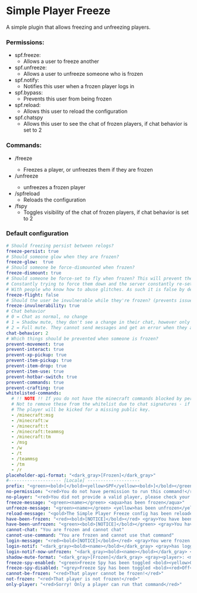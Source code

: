 # Simple Player Freeze

A simple plugin that allows freezing and unfreezing players.

### Permissions:
- spf.freeze:
  - Allows a user to freeze another
- spf.unfreeze:
  - Allows a user to unfreeze someone who is frozen
- spf.notify:
  - Notifies this user when a frozen player logs in
- spf.bypass:
  - Prevents this user from being frozen
- spf.reload:
  - Allows this user to reload the configuration
- spf.chatspy
  - Allows this user to see the chat of frozen players, if chat behavior is set to 2

### Commands:
- /freeze <player>
  - Freezes a player, or unfreezes them if they are frozen
- /unfreeze <player>
  - unfreezes a frozen player
- /spfreload 
  - Reloads the configuration
- /fspy
  - Toggles visibility of the chat of frozen players, if chat behavior is set to 2

### Default configuration

```yml
# Should freezing persist between relogs?
freeze-persist: true
# Should someone glow when they are frozen?
freeze-glow:  true
# Should someone be force-dismounted when frozen?
freeze-dismount: true
# Should someone be force-set to fly when frozen? This will prevent them from having weird glitches with their client
# Constantly trying to force them down and the server constantly re-setting them, however I have not tested this extensively
# With people who know how to abuse glitches. As such it is false by default
freeze-flight: false
# Should the user be invulnerable while they're frozen? (prevents issues like drowning if frozen while underwater)
freeze-invulnerability: true
# Chat behavior
# 0 = Chat as normal, no change
# 1 = Shadow mute, they don't see a change in their chat, however only staff can see their messages
# 2 = Full mute. They cannot send messages and get an error when they attempt to
chat-behavior: 2
# Which things should be prevented when someone is frozen?
prevent-movement: true
prevent-interact: true
prevent-xp-pickup: true
prevent-item-pickup: true
prevent-item-drop: true
prevent-item-use: true
prevent-hotbar-switch: true
prevent-commands: true
prevent-crafting: true
whitelisted-commands:
  # !! NOTE !! If you do not have the minecraft commands blocked by permissions, it is strongly advised
  # Not to remove these from the whitelist due to chat signatures - if these commands are cancelled,
  # The player will be kicked for a missing public key.
  - /minecraft:msg
  - /minecraft:w
  - /minecraft:t
  - /minecraft:teammsg
  - /minecraft:tm
  - /msg
  - /w
  - /t
  - /teammsg
  - /tm
  - /r
placeholder-api-format: "<dark_gray>[Frozen]</dark_gray>"
#-------------------- [Locale] --------------------
prefix: "<green><bold>[</bold><yellow>SPF</yellow><bold>]</bold></green> "
no-permission: "<red>You do not have permission to run this command!</red>"
no-player: "<red>You did not provide a valid player, please check your spelling and try again</red>"
freeze-message: "<green><name></green> <aqua>has been frozen</aqua>"
unfreeze-message: "<green><name></green> <yellow>has been unfrozen</yellow>"
reload-message: "<gold>The Simple Player Freeze config has been reloaded</gold>"
have-been-frozen: "<red><bold>[NOTICE]</bold></red> <gray>You have been frozen. You cannot move, interact, or chat"
have-been-unfrozen: "<green><bold>[NOTICE]</bold></green> <gray>You have been unfrozen. You can move, interact, and chat again."
cannot-chat: "You are frozen and cannot chat"
cannot-use-command: "You are frozen and cannot use that command"
login-message: "<red><bold>[NOTICE]</bold></red> <gray>You were frozen during a previous session. You cannot move, interact, or chat"
login-notif: "<dark_gray><bold><name></bold></dark_gray> <gray>has logged in. They were frozen during a previous session."
login-notif-now-unfrozen: "<dark_gray><bold><name></bold></dark_gray> <gray>has logged in. They were frozen during a previous session. They will now be unfrozen."
shadow-mute-format: "<dark_gray>[Frozen]</dark_gray> <gray><player>: <message></gray>"
freeze-spy-enabled: "<green>Freeze Spy has been toggled <bold><yellow>On</yellow></bold>!</green>"
freeze-spy-disabled: "<grey>Freeze Spy has been toggled <bold><red>Off</red></bold>!</grey>"
cannot-be-frozen: "<red>That player cannot be frozen!</red>"
not-frozen: "<red>That player is not frozen!</red>"
only-player: "<red>Sorry! Only a player can run that command</red>"
```